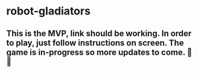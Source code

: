 # robot-gladiators

## This is the MVP, link should be working. In order to play, just follow instructions on screen. The game is in-progress so more updates to come. 💪💪